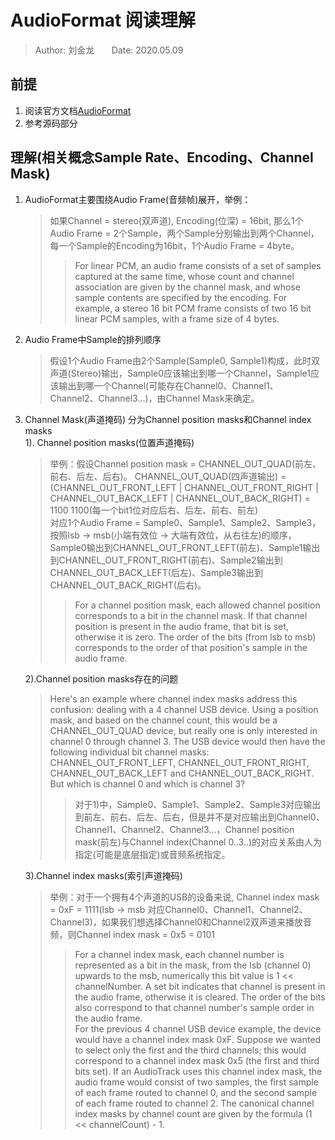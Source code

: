 # AudioFormat 阅读理解

>Author: 刘金龙&#160;&#160;&#160;&#160;&#160;&#160;&#160;Date: 2020.05.09  

## 前提  

1. 阅读官方文档[AudioFormat](https://developer.android.google.cn/reference/kotlin/android/media/AudioFormat?hl=en)  
2. 参考源码部分  

## 理解(相关概念Sample Rate、Encoding、Channel Mask)  

1. AudioFormat主要围绕Audio Frame(音频帧)展开，举例：  
    >  如果Channel = stereo(双声道), Encoding(位深) = 16bit, 那么1个Audio Frame = 2个Sample，两个Sample分别输出到两个Channel，每一个Sample的Encoding为16bit，1个Audio Frame = 4byte。  
    >> For linear PCM, an audio frame consists of a set of samples captured at the same time, whose count and channel association are given by the channel mask, and whose sample contents are specified by the encoding. For example, a stereo 16 bit PCM frame consists of two 16 bit linear PCM samples, with a frame size of 4 bytes.

2. Audio Frame中Sample的排列顺序
    > 假设1个Audio Frame由2个Sample(Sample0, Sample1)构成，此时双声道(Stereo)输出，Sample0应该输出到哪一个Channel，Sample1应该输出到哪一个Channel(可能存在Channel0、Channel1、Channel2、Channel3...)，由Channel Mask来确定。

3. Channel Mask(声道掩码) 分为Channel position masks和Channel index masks  
    1). Channel position masks(位置声道掩码)
    > 举例：假设Channel position mask = CHANNEL_OUT_QUAD(前左、前右、后左、后右)。 CHANNEL_OUT_QUAD(四声道输出) = (CHANNEL_OUT_FRONT_LEFT | CHANNEL_OUT_FRONT_RIGHT | CHANNEL_OUT_BACK_LEFT | CHANNEL_OUT_BACK_RIGHT) = 1100 1100(每一个bit1位对应后右、后左、前右、前左)  
    对应1个Audio Frame = Sample0、Sample1、Sample2、Sample3，按照lsb -> msb(小端有效位 -> 大端有效位，从右往左)的顺序，Sample0输出到CHANNEL_OUT_FRONT_LEFT(前左)、Sample1输出到CHANNEL_OUT_FRONT_RIGHT(前右)、Sample2输出到CHANNEL_OUT_BACK_LEFT(后左)、Sample3输出到CHANNEL_OUT_BACK_RIGHT(后右)。
    >> For a channel position mask, each allowed channel position corresponds to a bit in the channel mask. If that channel position is present in the audio frame, that bit is set, otherwise it is zero. The order of the bits (from lsb to msb) corresponds to the order of that position's sample in the audio frame.

    2).Channel position masks存在的问题
    > Here's an example where channel index masks address this confusion: dealing with a 4 channel USB device. Using a position mask, and based on the channel count, this would be a CHANNEL_OUT_QUAD device, but really one is only interested in channel 0 through channel 3. The USB device would then have the following individual bit channel masks: CHANNEL_OUT_FRONT_LEFT, CHANNEL_OUT_FRONT_RIGHT, CHANNEL_OUT_BACK_LEFT and CHANNEL_OUT_BACK_RIGHT. But which is channel 0 and which is channel 3?
    >> 对于1)中，Sample0、Sample1、Sample2、Sample3对应输出到前左、前右、后左、后右，但是并不是对应输出到Channel0、Channel1、Channel2、Channel3...，Channel position mask(前左)与Channel index(Channel 0..3..)的对应关系由人为指定(可能是底层指定)或音频系统指定。

    3).Channel index masks(索引声道掩码)
    > 举例：对于一个拥有4个声道的USB的设备来说, Channel index mask = 0xF = 1111(lsb -> msb 对应Channel0、Channel1、Channel2、Channel3)，如果我们想选择Channel0和Channel2双声道来播放音频，则Channel index mask = 0x5 = 0101
    >> For a channel index mask, each channel number is represented as a bit in the mask, from the lsb (channel 0) upwards to the msb, numerically this bit value is 1 << channelNumber. A set bit indicates that channel is present in the audio frame, otherwise it is cleared. The order of the bits also correspond to that channel number's sample order in the audio frame.  
    For the previous 4 channel USB device example, the device would have a channel index mask 0xF. Suppose we wanted to select only the first and the third channels; this would correspond to a channel index mask 0x5 (the first and third bits set). If an AudioTrack uses this channel index mask, the audio frame would consist of two samples, the first sample of each frame routed to channel 0, and the second sample of each frame routed to channel 2. The canonical channel index masks by channel count are given by the formula (1 << channelCount) - 1.
